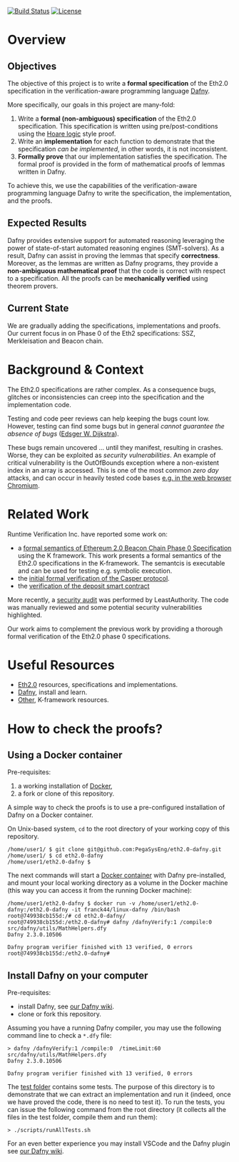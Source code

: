 
[![Build Status](https://circleci.com/gh/PegaSysEng/eth2.0-dafny.svg?style=shield)](https://circleci.com/gh/PegaSysEng/workflows/eth2.0-dafny) 
[![License](https://img.shields.io/badge/License-Apache%202.0-blue.svg)](https://opensource.org/licenses/Apache-2.0)

# Overview 

## Objectives

The objective of this project is to write a **formal specification** of the Eth2.0 specification in the verification-aware programming language [Dafny](https://github.com/dafny-lang/dafny/wiki).

More specifically, our goals in this project are many-fold:

1. Write a **formal (non-ambiguous) specification** of the Eth2.0 specification.
This specification is written using pre/post-conditions using the [Hoare logic](https://en.wikipedia.org/wiki/Hoare_logic) style proof.
2. Write an **implementation** for each function to demonstrate that the specification _can be implemented_, in other words, it is not inconsistent.
3. **Formally prove** that our implementation satisfies the specification. The formal proof is provided in the form of mathematical proofs of lemmas written in Dafny.

To achieve this, we use the capabilities of the verification-aware programming language Dafny to write the specification, the implementation, and the proofs.

## Expected Results

Dafny provides extensive support for automated reasoning leveraging the power of state-of-start automated reasoning engines (SMT-solvers).
As a result, Dafny can assist in proving the lemmas that specify **correctness**.
Moreover, as the lemmas are written as Dafny programs, they provide a **non-ambiguous mathematical proof** that the code is correct with respect to a specification.
All the proofs can be **mechanically verified** using theorem provers.

## Current State 

We are gradually adding the specifications, implementations and proofs.
Our current focus in on Phase 0 of the Eth2 specifications: SSZ, Merkleisation and Beacon chain.  

# Background & Context

The Eth2.0 specifications are rather complex.
As a consequence bugs, glitches or inconsistencies can creep into the specification and the implementation code.

Testing and code peer reviews can help keeping the bugs count low.
However, testing can find some bugs but in general _cannot guarantee the absence of bugs_ ([Edsger W. Dijkstra](https://en.wikiquote.org/wiki/Edsger_W._Dijkstra)).

These bugs remain uncovered ... until they manifest, resulting in crashes.
Worse, they can be exploited as _security vulnerabilities_.
An example of critical vulnerability is the OutOfBounds exception where a non-existent index in an array is accessed. This is one of the most common _zero day_ attacks, and can occur in heavily tested code bases
[e.g. in the web browser Chromium](https://latesthackingnews.com/2020/02/26/google-patch-serious-chrome-bugs-including-a-zero-day-under-active-exploit/).

# Related Work

Runtime Verification Inc. have reported some work on:
<!-- 
The paper [An Executable K Model of Ethereum 2.0 Beacon Chain Phase 0 Specification](https://github.com/runtimeverification/beacon-chain-spec/blob/master/report/bck-report.pdf) describes how the K-framework can be used to:

* provide a formal semantics to Eth2.0 spec (phase 0)
* derive an executable model from it
* provide some insight into test coverage (using the current test suites).

This is a very nice work in terms of formalising the Eth2.0 specs.
However, the current state of the K-framework is limited to testing, and as mentioned before _testing can find bugs but cannot prove the absence of bugs._ -->

* a [formal semantics of Ethereum 2.0 Beacon Chain Phase 0 Specification](https://github.com/runtimeverification/beacon-chain-spec/) using the K framework.
This work presents a formal semantics of the Eth2.0 specifications in the K-framework. 
The semantcis is executable and can be used for testing e.g. symbolic execution. 
* the [initial formal verification of the Casper protocol](https://runtimeverification.com/blog/runtime-verification-completes-formal-verification-of-ethereum-casper-protocol/).
* the [verification of the deposit smart contract](https://blog.ethereum.org/2020/02/04/eth2-quick-update-no-8/)

More recently, a [security audit](https://blog.ethereum.org/2020/03/31/eth2-quick-update-no-10/) was performed by LeastAuthority. 
The code was manually reviewed and some potential security vulnerabilities highlighted.

Our work aims to complement the previous work by providing a thorough formal verification of the Eth2.0 phase 0 specifications.

# Useful Resources

* [Eth2.0](wiki/eth2-specs.md) resources, specifications and implementations.
* [Dafny](wiki/dafny.md), install and learn.
* [Other](wiki/other-resources.md), K-framework resources.

# How to check the proofs?

## Using a Docker container

Pre-requisites:

1. a working installation of [Docker](https://docs.docker.com),
2. a fork or clone of this repository.

A simple way to check the proofs is to use a pre-configured installation of Dafny on a Docker container.

On Unix-based system, `cd` to the root directory of your working copy of this repository.
```
/home/user1/ $ git clone git@github.com:PegaSysEng/eth2.0-dafny.git
/home/user1/ $ cd eth2.0-dafny
/home/user1/eth2.0-dafny $ 
```

The next commands will start a [Docker container](https://hub.docker.com/repository/docker/franck44/linux-dafny) with Dafny pre-installed, and mount your local working directory as a volume in the Docker machine (this way you can access it from the running Docker machine):
```
/home/user1/eth2.0-dafny $ docker run -v /home/user1/eth2.0-dafny:/eth2.0-dafny -it franck44/linux-dafny /bin/bash
root@749938cb155d:/# cd eth2.0-dafny/
root@749938cb155d:/eth2.0-dafny# dafny /dafnyVerify:1 /compile:0 src/dafny/utils/MathHelpers.dfy 
Dafny 2.3.0.10506

Dafny program verifier finished with 13 verified, 0 errors
root@749938cb155d:/eth2.0-dafny# 
```

## Install Dafny on your computer

Pre-requisites:

* install Dafny, see [our Dafny wiki](wiki/dafny.md).
* clone or fork this repository.

Assuming you have a running Dafny compiler, you may use the following command line to check a `*.dfy` file:
```
> dafny /dafnyVerify:1 /compile:0  /timeLimit:60 src/dafny/utils/MathHelpers.dfy
Dafny 2.3.0.10506

Dafny program verifier finished with 13 verified, 0 errors
```

The [test folder](https://github.com/PegaSysEng/eth2.0-dafny/tree/master/test/dafny) contains some tests.
The purpose of this directory is to demonstrate that we can extract an implementation and run it (indeed, once we have proved the code, there is no need to test it).
To run the tests, you can issue the following command from the root directory (it collects all the files in the test folder, compile them and run them):

```
> ./scripts/runAllTests.sh
```

 For an even  better experience you may install VSCode and the Dafny plugin see [our Dafny wiki](https://github.com/PegaSysEng/eth2.0-dafny/wiki/Eth2.0-verification-in-Dafny).


<!-- * video with how to see verified or bugs. -->
